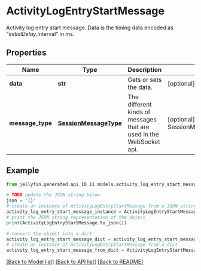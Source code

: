 # ActivityLogEntryStartMessage

Activity log entry start message.  Data is the timing data encoded as \"$initialDelay,$interval\" in ms.

## Properties

Name | Type | Description | Notes
------------ | ------------- | ------------- | -------------
**data** | **str** | Gets or sets the data. | [optional] 
**message_type** | [**SessionMessageType**](SessionMessageType.md) | The different kinds of messages that are used in the WebSocket api. | [optional] [readonly] [default to SessionMessageType.ACTIVITYLOGENTRYSTART]

## Example

```python
from jellyfin.generated.api_10_11.models.activity_log_entry_start_message import ActivityLogEntryStartMessage

# TODO update the JSON string below
json = "{}"
# create an instance of ActivityLogEntryStartMessage from a JSON string
activity_log_entry_start_message_instance = ActivityLogEntryStartMessage.from_json(json)
# print the JSON string representation of the object
print(ActivityLogEntryStartMessage.to_json())

# convert the object into a dict
activity_log_entry_start_message_dict = activity_log_entry_start_message_instance.to_dict()
# create an instance of ActivityLogEntryStartMessage from a dict
activity_log_entry_start_message_from_dict = ActivityLogEntryStartMessage.from_dict(activity_log_entry_start_message_dict)
```
[[Back to Model list]](../README.md#documentation-for-models) [[Back to API list]](../README.md#documentation-for-api-endpoints) [[Back to README]](../README.md)


